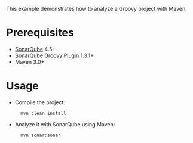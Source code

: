 This example demonstrates how to analyze a Groovy project with Maven.

Prerequisites
=============
* [SonarQube](http://www.sonarqube.org/downloads/) 4.5+
* [SonarQube Groovy Plugin](http://docs.sonarqube.org/display/PLUG/Groovy+Plugin) 1.3.1+
* Maven 3.0+

Usage
=====
* Compile the project:

        mvn clean install

* Analyze it with SonarQube using Maven:

        mvn sonar:sonar
